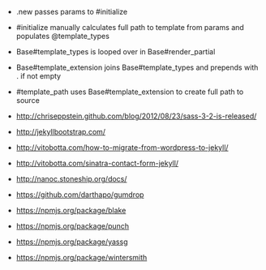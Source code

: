 * .new passes params to #initialize
* #initialize manually calculates full path to template from params and populates @template_types
* Base#template_types is looped over in Base#render_partial
* Base#template_extension joins Base#template_types and prepends with . if not empty
* #template_path uses Base#template_extension to create full path to source


* http://chriseppstein.github.com/blog/2012/08/23/sass-3-2-is-released/


* http://jekyllbootstrap.com/
* http://vitobotta.com/how-to-migrate-from-wordpress-to-jekyll/
* http://vitobotta.com/sinatra-contact-form-jekyll/

* http://nanoc.stoneship.org/docs/

* https://github.com/darthapo/gumdrop


* https://npmjs.org/package/blake
* https://npmjs.org/package/punch
* https://npmjs.org/package/yassg
* https://npmjs.org/package/wintersmith
